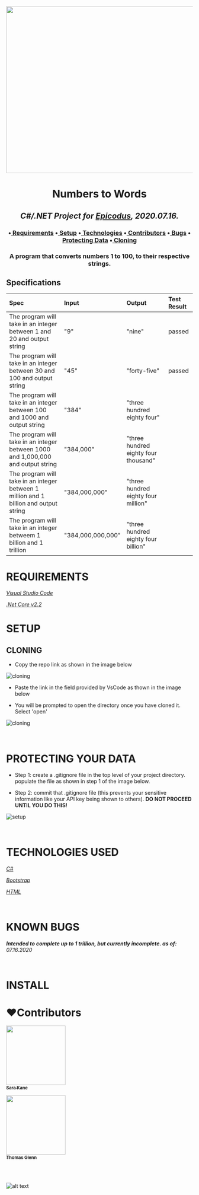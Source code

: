 <h1 align='center'><img width='900' height='450' src='https://homeschoolgiveaways.com/wp-content/uploads/2014/04/Printable_NumberWords_Poster_BWandColor_HSG_LLL_2014-04.jpg'><br>


**<h1 align = 'center'>Numbers to Words**


*<h2 align ='center'>C#/.NET Project for [Epicodus](https://www.epicodus.com/), 2020.07.16.*


<h3 align ='center'>•<a href='#requirements'> Requirements</a> •<a href='#setup'> Setup</a> •<a href='#technologies-used'> Technologies</a> •<a href='#❤️contributors'> Contributors</a> •<a href='#known-bugs'> Bugs</a> •<a href='#protecting-your-data'> Protecting Data</a> •<a href='#cloning'> Cloning</a></h3>


<h3 align='center'>A program that converts numbers 1 to 100, to their respective strings.</h3>


## Specifications
| Spec | Input | Output | Test Result |
|:--------- |:--------- |:-------- |:---------|
| The program will take in an integer between 1 and 20 and output string | "9" | "nine" | passed |
| The program will take in an integer between 30 and 100 and output string | "45" | "forty-five" | passed |
| The program will take in an integer between 100 and 1000 and output string | "384" | "three hundred eighty four" |
| The program will take in an integer between 1000 and 1,000,000 and output string | "384,000" | "three hundred eighty four thousand" |
| The program will take in an integer between 1 million and 1 billion and output string | "384,000,000" | "three hundred eighty four million" |
| The program will take in an integer betweem 1 billion and 1 trillion | "384,000,000,000" | "three hundred eighty four billion" |

# **REQUIREMENTS**

_[Visual Studio Code](https://code.visualstudio.com/)_

_[.Net Core v2.2](https://dotnet.microsoft.com/download/dotnet-core/2.2)_

# **SETUP**

## **CLONING**

* Copy the repo link as shown in the image below

![cloning](https://coding-assets.s3-us-west-2.amazonaws.com/img/clone.gif 'How to clone repo')

* Paste the link in the field provided by VsCode as thown in the image below

* You will be prompted to open the directory once you have cloned it. Select 'open'

![cloning](https://coding-assets.s3-us-west-2.amazonaws.com/img/clone-github2.gif 'Cloning from Github within VSCode')

<br>

# **PROTECTING YOUR DATA**

* Step 1: create a .gitignore file in the top level of your project directory. populate the file as shown in step 1 of the image below.

* Step 2: commit that .gitignore file (this prevents your sensitive information like your API key being shown to others). **DO NOT PROCEED UNTIL YOU DO THIS!**

![setup](https://coding-assets.s3-us-west-2.amazonaws.com/img/readme-image-3.jpg 'Set up instructions')

<br>

# **TECHNOLOGIES USED**

_[C#](https://docs.microsoft.com/en-us/dotnet/csharp/)_

_[Bootstrap](https://getbootstrap.com/)_

_[HTML](https://developer.mozilla.org/en-US/docs/Web/HTML)_

<br>

# **KNOWN BUGS**


_**Intended to complete up to 1 trillion, but currently incomplete. as of:** 07.16.2020_

<br>

# **INSTALL**

# **❤️Contributors**

[<img src='https://coding-assets.s3-us-west-2.amazonaws.com/linked-in-images/sara-kane.jpeg' width='160px;'/><br /><sub><b>Sara Kane</b></sub>](https://www.linkedin.com/in/sarakaneportland/)<br />

[<img src='https://coding-assets.s3-us-west-2.amazonaws.com/linked-in-images/thomas-glenn.jpeg' width='160px;'/><br /><sub><b>Thomas Glenn</b></sub>](https://www.linkedin.com/in/glennergy/)<br />

<br>

<br>

![alt text][logo]

[logo]: https://img.shields.io/bower/l/bootstrap 'MIT License'

